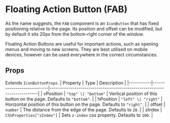 # Floating Action Button (FAB)
As the name suggests, the `FAB` component is an `IconButton` that has fixed positioning relative to the page. Its position and offset can be modified, but by default it sits 20px from the bottom-right corner of the window.

Floating Action Buttons are useful for important actions, such as opening menus and moving to new screens. They are best utilised on mobile devices, however can be used everywhere in the correct circumstances.


## Props
Extends `IconButtonProps`.
| Property  | Type                      | Description                                                            |
|-----------|---------------------------|------------------------------------------------------------------------|
| vPosition | `"top" \| "bottom"`       | Vertical position of this button on the page. Defaults to `"bottom"`.  |
| hPosition | `"left" \| "right"`       | Horizontal position of this button on the page. Defaults to `"right"`. |
| offset    | `number`                  | The distance from the edge of the page. Defaults to `20`.              |
| zIndex    | `CSSProperties["zIndex"]` | Sets `z-index` css property. Defaults to `100`.                        |